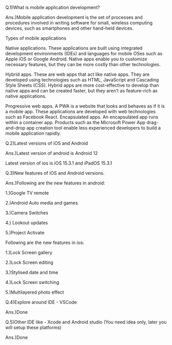 Q.1)What is mobile application development?

Ans.)Mobile application development is the set of processes and procedures involved in writing software for small, wireless computing devices, such as smartphones and other hand-held devices.

Types of mobile applications

Native applications. These applications are built using integrated development environments (IDEs) and languages for mobile OSes such as Apple iOS or Google Android. Native apps enable you to customize necessary features, but they can be more costly than other technologies.

Hybrid apps. These are web apps that act like native apps. They are developed using technologies such as HTML, JavaScript and Cascading Style Sheets (CSS). Hybrid apps are more cost-effective to develop than native apps and can be created faster, but they aren't as feature-rich as native applications.

Progressive web apps. A PWA is a website that looks and behaves as if it is a mobile app. These applications are developed with web technologies such as Facebook React.
Encapsulated apps. An encapsulated app runs within a container app. Products such as the Microsoft Power App drag-and-drop app creation tool enable less experienced developers to build a mobile application rapidly.

Q.2)Latest versions of iOS and Android

Ans.)Latest version of android is Android 12

Latest version of ios is iOS 15.3.1 and iPadOS 15.3.1

Q.3)New features of iOS and Android versions.

Ans.)Following are the new features in android:

1.)Google TV remote

2.)Android Auto media and games.

3.)Camera Switches

4.) Lookout updates

5.)Project Activate

Following are the new features in ios:

1.)Lock Screen gallery

2.)Lock Screen editing

3.)Stylised date and time

4.)Lock Screen switching

5.)Multilayered photo effect

Q.4)Explore around IDE - VSCode

Ans.)Done

Q.5)Other IDE like - Xcode and Android studio (You need idea only, later you will setup these platforms)

Ans.)Done

